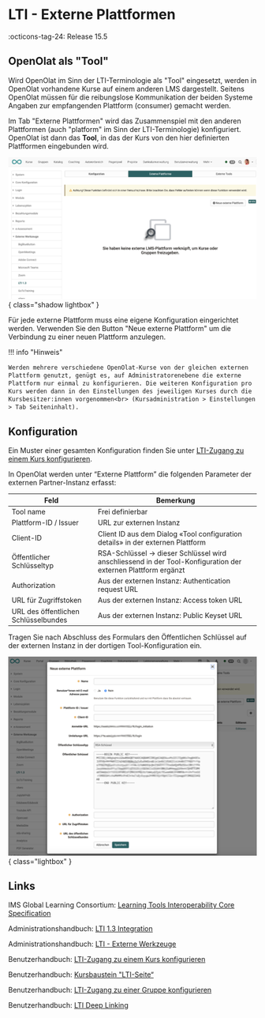 # LTI - Externe Plattformen

:octicons-tag-24: Release 15.5


## OpenOlat als "Tool"

Wird OpenOlat im Sinn der LTI-Terminologie als "Tool" eingesetzt, werden in OpenOlat vorhandene Kurse auf einem anderen LMS dargestellt. Seitens OpenOlat müssen für die reibungslose Kommunikation der beiden Systeme Angaben zur empfangenden Plattform (consumer) gemacht werden. 

Im Tab "Externe Plattformen" wird das Zusammenspiel mit den anderen Plattformen (auch "platform" im Sinn der LTI-Terminologie) konfiguriert. OpenOlat ist dann das **Tool**, in das der Kurs von den hier definierten Platfformen eingebunden wird.

![LTI_admin_config_v1_de.png](assets/LTI_admin_platform_v1_de.png){ class="shadow lightbox" }

Für jede externe Plattform muss eine eigene Konfiguration eingerichtet werden. Verwenden Sie den Button "Neue externe Plattform" um die Verbindung zu einer neuen Plattform anzulegen.


!!! info "Hinweis"

    Werden mehrere verschiedene OpenOlat-Kurse von der gleichen externen Plattform genutzt, genügt es, auf Administratorenebene die externe Plattform nur einmal zu konfigurieren. Die weiteren Konfiguration pro Kurs werden dann in den Einstellungen des jeweiligen Kurses durch die Kursbesitzer:innen vorgenommen<br> (Kursadministration > Einstellungen > Tab Seiteninhalt).


## Konfiguration

Ein Muster einer gesamten Konfiguration finden Sie unter [LTI-Zugang zu einem Kurs konfigurieren](../../manual_user/learningresources/LTI_Share_courses.de.md).

In OpenOlat werden unter “Externe Plattform” die folgenden Parameter der externen Partner-Instanz erfasst:

| Feld					| Bemerkung |
| --------------------- | ---------------------------------------------- |
| Tool name				| Frei definierbar |
| Plattform-ID / Issuer	| URL zur externen Instanz |
| Client-ID				| Client ID aus dem Dialog «Tool configuration details» in der externen Plattform |
| Öffentlicher Schlüsseltyp | RSA-Schlüssel -> dieser Schlüssel wird anschliessend in der Tool-Konfiguration der externen Plattform ergänzt |
| Authorization	 		| Aus der externen Instanz: Authentication request URL |
| URL für Zugriffstoken	| Aus der externen Instanz: Access token URL |
| URL des öffentlichen Schlüsselbundes | Aus der externen Instanz: Public Keyset URL |


Tragen Sie nach Abschluss des Formulars den Öffentlichen Schlüssel auf der externen Instanz in der dortigen Tool-Konfiguration ein.

![LTI_admin_platform_config_v1_de.png](assets/LTI_admin_platform_config_v1_de.png){ class="lightbox" }




## Links

IMS Global Learning Consortium: [Learning Tools Interoperability Core Specification](http://www.imsglobal.org/spec/lti/v1p3/)

Administrationshandbuch: [LTI 1.3 Integration](../administration/LTI_Integrations.de.md)

Administrationshandbuch: [LTI - Externe Werkzeuge](../administration/LTI_External_tools.de.md)

Benutzerhandbuch: [LTI-Zugang zu einem Kurs konfigurieren](../../manual_user/learningresources/LTI_Share_courses.de.md)

Benutzerhandbuch: [Kursbaustein "LTI-Seite“](../../manual_user/learningresources/Course_Element_LTI_Page.de.md)

Benutzerhandbuch: [LTI-Zugang zu einer Gruppe konfigurieren](../../manual_user/groups/LTI_Share_groups.de.md)

Benutzerhandbuch: [LTI Deep Linking](../administration/LTI_Deeplinking.de.md)

